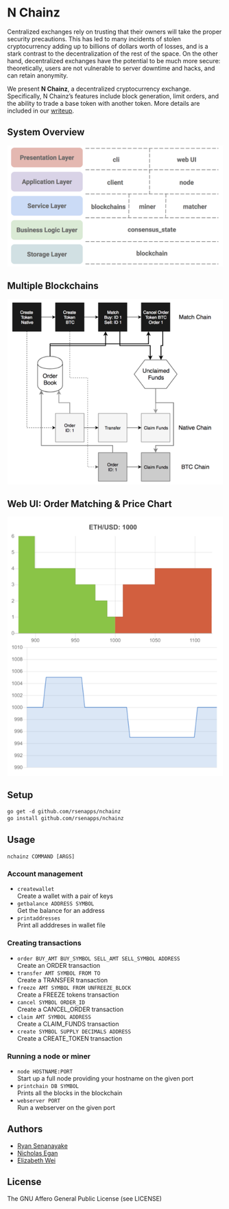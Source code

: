 # N Chainz

Centralized exchanges rely on trusting that their owners will take the proper security precautions. This has led to many incidents of stolen cryptocurrency adding up to billions of dollars worth of losses, and is a stark contrast to the decentralization of the rest of the space. On the other hand, decentralized exchanges have the potential to be much more secure: theoretically, users are not vulnerable to server downtime and hacks, and can retain anonymity. 

We present **N Chainz**, a decentralized cryptocurrency exchange. Specifically, N Chainz’s features include block generation, limit orders, and the ability to trade a base token with another token. More details are included in our [writeup](http://github.com/RSenApps/nchainz/blob/master/proj-final.pdf).

## System Overview

![A system overview](images/0.png?raw=true)

## Multiple Blockchains

![A system overview](images/1.png?raw=true)

## Web UI: Order Matching & Price Chart

![A system overview](images/3.png?raw=true)

## Setup
	go get -d github.com/rsenapps/nchainz
	go install github.com/rsenapps/nchainz

## Usage
``nchainz COMMAND [ARGS]``

### Account management

* ``createwallet``  
Create a wallet with a pair of keys  
* ``getbalance ADDRESS SYMBOL``  
Get the balance for an address  
* ``printaddresses``  
Print all adddreses in wallet file  

### Creating transactions

* ``order BUY_AMT BUY_SYMBOL SELL_AMT SELL_SYMBOL ADDRESS``  
Create an ORDER transaction
* ``transfer AMT SYMBOL FROM TO``  
Create a TRANSFER transaction
* ``freeze AMT SYMBOL FROM UNFREEZE_BLOCK``  
Create a FREEZE tokens transaction
* ``cancel SYMBOL ORDER_ID``  
Create a CANCEL_ORDER transaction
* ``claim AMT SYMBOL ADDRESS``  
Create a CLAIM_FUNDS transaction
* ``create SYMBOL SUPPLY DECIMALS ADDRESS``  
Create a CREATE_TOKEN transaction

### Running a node or miner

* ``node HOSTNAME:PORT``  
  Start up a full node providing your hostname on the given port
* ``printchain DB SYMBOL``  
  Prints all the blocks in the blockchain
* ``webserver PORT``  
  Run a webserver on the given port
  
## Authors

* [Ryan Senanayake](http://rsenapps.com/)
* [Nicholas Egan](http://nicholasegan.me/)
* [Elizabeth Wei](http://lizziew.github.io/)

## License
The GNU Affero General Public License (see LICENSE)
